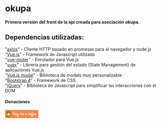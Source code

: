 # okupa
__Primera versión del front de la api creada para asociación okupa.__   
   
## Dependencias utilizadas:   
   
  "[axios](https://github.com/axios/axios)" - Cliente HTTP basado en promesas para el navegador y node.js     
  "[Vue.js](https://vuejs.org/)" - Framework de Javascript utilizado   
  "[vue-router](https://router.vuejs.org/)" - Enrutador para Vue.js   
  "[vuex](https://vuex.vuejs.org/)" - Librería para gestión del estado (State Management) de aplicaciones Vue.js   
  "[Vue.js modal](https://github.com/euvl/vue-js-modal)" - Biblioteca de modals muy personalizable   
  "[Bootstrap 4](https://blog.getbootstrap.com/2019/11/28/bootstrap-4-4-1/)" - Framework de CSS    
  "[jQuery](https://jquery.com/)" - Biblioteca de Javascript para simplificar las interacciones con el DOM   
  
#### Donaciones    
    
<a href="https://www.buymeacoffee.com/yeadan" target="_blank"><img src="https://github.com/yeadan/blockenergy/blob/master/public/default-orange.png" alt="Buy Me A Coffee" style="height: 26px !important;width: 109px !important;" ></a>   